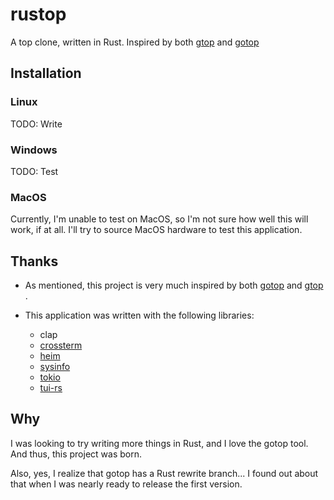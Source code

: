 # rustop

A top clone, written in Rust.  Inspired by both [gtop](https://github.com/aksakalli/gtop) and [gotop](https://github.com/cjbassi/gotop)

## Installation

### Linux

TODO: Write

### Windows

TODO: Test

### MacOS

Currently, I'm unable to test on MacOS, so I'm not sure how well this will work, if at all.  I'll try to source MacOS hardware to test this application.

## Thanks

* As mentioned, this project is very much inspired by both [gotop](https://github.com/cjbassi/gotop) and [gtop](https://github.com/aksakalli/gtop) .

* This application was written with the following libraries:
  * clap
  * [crossterm](https://github.com/TimonPost/crossterm)
  * [heim](https://github.com/heim-rs/heim)
  * [sysinfo](https://github.com/GuillaumeGomez/sysinfo)
  * [tokio](https://github.com/tokio-rs/tokio)
  * [tui-rs](https://github.com/fdehau/tui-rs)

## Why

I was looking to try writing more things in Rust, and I love the gotop tool.  And thus, this project was born.

Also, yes, I realize that gotop has a Rust rewrite branch... I found out about that when I was nearly ready to release the first version.
